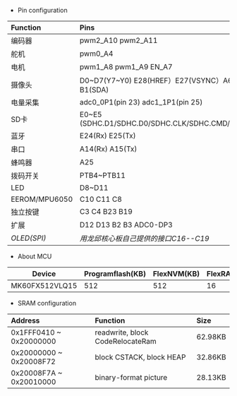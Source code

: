 ﻿- Pin configuration

|Function   |Pins                                                             |
|:--------- |:--------------------------------------------------------------- |
|编码器		|pwm2_A10 pwm2_A11                                            |
|舵机		|pwm0_A4                                                      |
|电机		|pwm1_A8 pwm1_A9 EN_A7                                        |
|摄像头		|D0~D7(Y7~Y0) E28(HREF）E27(VSYNC）A6(PCLK) B0(SCL) B1(SDA)   |
|电量采集	|adc0_0P1(pin 23) adc1_1P1(pin 25)                            |
|SD卡		|E0~E5 (SDHC.D1/SDHC.D0/SDHC.CLK/SDHC.CMD/SDHC.D3/SDHC.D2)    |
|蓝牙		|E24(Rx) E25(Tx)                                              |
|串口		|A14(Rx) A15(Tx)                                              |
|蜂鸣器		|A25                                                          |
|拨码开关	|PTB4~PTB11                                                   |
|LED		|D8~D11                                                       |
|EEROM/MPU6050	|C10 C11 C8                                                   |
|独立按键	|C3 C4 B23 B19                                                |
|扩展           |D12 D13 B2 B3 ADC0-DP3                                       |
|*OLED(SPI)*|*用龙邱核心板自己提供的接口C16--C19*                             |

- About MCU

Device		  |Programflash(KB)	  |FlexNVM(KB)	  |FlexRAM(KB)	  |SRAM(KB)
--------------|-------------------|---------------|---------------|--------
MK60FX512VLQ15|512 		    	  |512    		  |16 		      |128

- SRAM configuration

|Address                         |Function                          |Size   |
|:------------------------------ |:-------------------------------- |:----- |
|0x1FFF0410 ~ 0x20000000         |readwrite, block CodeRelocateRam  |62.98KB|
|0x20000000 ~ 0x20008F72         |block CSTACK, block HEAP          |32.86KB|
|0x20008F7A ~ 0x20010000         |binary-format picture             |28.13KB|

